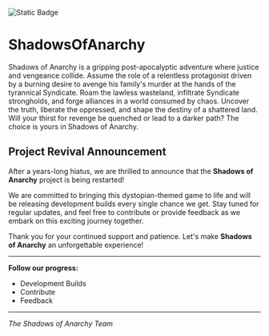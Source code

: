 
![Static Badge](https://img.shields.io/badge/Shadows_of_Anarchy-development-pink)


# ShadowsOfAnarchy

Shadows of Anarchy is a gripping post-apocalyptic adventure where justice and vengeance collide. Assume the role of a relentless protagonist driven by a burning desire to avenge his family's murder at the hands of the tyrannical Syndicate. Roam the lawless wasteland, infiltrate Syndicate strongholds, and forge alliances in a world consumed by chaos. Uncover the truth, liberate the oppressed, and shape the destiny of a shattered land. Will your thirst for revenge be quenched or lead to a darker path? The choice is yours in Shadows of Anarchy.

## Project Revival Announcement

After a years-long hiatus, we are thrilled to announce that the **Shadows of Anarchy** project is being restarted! 

We are committed to bringing this dystopian-themed game to life and will be releasing development builds every single chance we get. Stay tuned for regular updates, and feel free to contribute or provide feedback as we embark on this exciting journey together.

Thank you for your continued support and patience. Let's make **Shadows of Anarchy** an unforgettable experience!

---

**Follow our progress:**
- Development Builds
- Contribute
- Feedback

---

*The Shadows of Anarchy Team*


